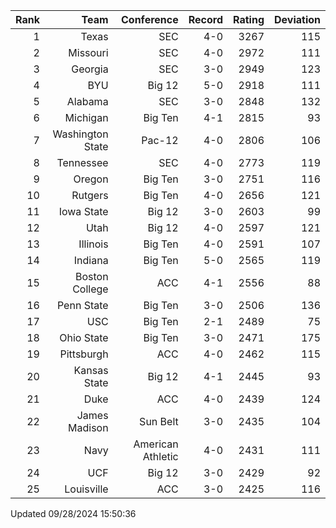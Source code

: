 | Rank  | Team                 | Conference           | Record   | Rating | Deviation |
| ---:  | ---:                 | ---:                 | ---:     | ---:   | ---:      |
| 1     | Texas                | SEC                  | 4-0      | 3267   | 115       |
| 2     | Missouri             | SEC                  | 4-0      | 2972   | 111       |
| 3     | Georgia              | SEC                  | 3-0      | 2949   | 123       |
| 4     | BYU                  | Big 12               | 5-0      | 2918   | 111       |
| 5     | Alabama              | SEC                  | 3-0      | 2848   | 132       |
| 6     | Michigan             | Big Ten              | 4-1      | 2815   | 93        |
| 7     | Washington State     | Pac-12               | 4-0      | 2806   | 106       |
| 8     | Tennessee            | SEC                  | 4-0      | 2773   | 119       |
| 9     | Oregon               | Big Ten              | 3-0      | 2751   | 116       |
| 10    | Rutgers              | Big Ten              | 4-0      | 2656   | 121       |
| 11    | Iowa State           | Big 12               | 3-0      | 2603   | 99        |
| 12    | Utah                 | Big 12               | 4-0      | 2597   | 121       |
| 13    | Illinois             | Big Ten              | 4-0      | 2591   | 107       |
| 14    | Indiana              | Big Ten              | 5-0      | 2565   | 119       |
| 15    | Boston College       | ACC                  | 4-1      | 2556   | 88        |
| 16    | Penn State           | Big Ten              | 3-0      | 2506   | 136       |
| 17    | USC                  | Big Ten              | 2-1      | 2489   | 75        |
| 18    | Ohio State           | Big Ten              | 3-0      | 2471   | 175       |
| 19    | Pittsburgh           | ACC                  | 4-0      | 2462   | 115       |
| 20    | Kansas State         | Big 12               | 4-1      | 2445   | 93        |
| 21    | Duke                 | ACC                  | 4-0      | 2439   | 124       |
| 22    | James Madison        | Sun Belt             | 3-0      | 2435   | 104       |
| 23    | Navy                 | American Athletic    | 4-0      | 2431   | 111       |
| 24    | UCF                  | Big 12               | 3-0      | 2429   | 92        |
| 25    | Louisville           | ACC                  | 3-0      | 2425   | 116       |

Updated 09/28/2024 15:50:36
